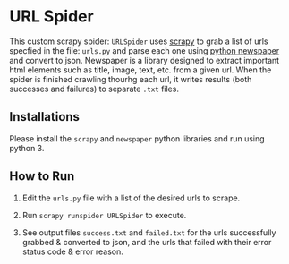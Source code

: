 # URL Spider

This custom scrapy spider: `URLSpider` uses [scrapy](https://scrapy.org/) to grab a list of urls specfied in the file: `urls.py` and parse each one using [python newspaper](http://newspaper.readthedocs.io/en/latest/) and convert to json. Newspaper is a library designed to extract important html elements such as title, image, text, etc. from a given url. When the spider is finished crawling thourhg each url, it writes results (both successes and failures) to separate `.txt` files.

## Installations

Please install the `scrapy` and `newspaper` python libraries and run using python 3.

## How to Run

1. Edit the `urls.py` file with a list of the desired urls to scrape.

2. Run `scrapy runspider URLSpider` to execute.

3. See output files `success.txt` and `failed.txt` for the urls successfully grabbed & converted to json, and the urls that failed with their error status code & error reason.
